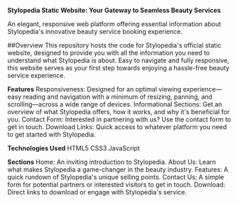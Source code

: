 **Stylopedia Static Website: Your Gateway to Seamless Beauty Services**

An elegant, responsive web platform offering essential information about Stylopedia's innovative beauty service booking experience.

##Overview
This repository hosts the code for Stylopedia's official static website, designed to provide you with all the information you need to understand what Stylopedia is about. Easy to navigate and fully responsive, this website serves as your first step towards enjoying a hassle-free beauty service experience.

**Features**
Responsiveness: Designed for an optimal viewing experience—easy reading and navigation with a minimum of resizing, panning, and scrolling—across a wide range of devices.
Informational Sections: Get an overview of what Stylopedia offers, how it works, and why it's beneficial for you.
Contact Form: Interested in partnering with us? Use the contact form to get in touch.
Download Links: Quick access to whatever platform you need to get started with Stylopedia.

**Technologies Used**
HTML5
CSS3
JavaScript


**Sections**
Home: An inviting introduction to Stylopedia.
About Us: Learn what makes Stylopedia a game-changer in the beauty industry.
Features: A quick rundown of Stylopedia's unique selling points.
Contact Us: A simple form for potential partners or interested visitors to get in touch.
Download: Direct links to download or engage with Stylopedia's service.
